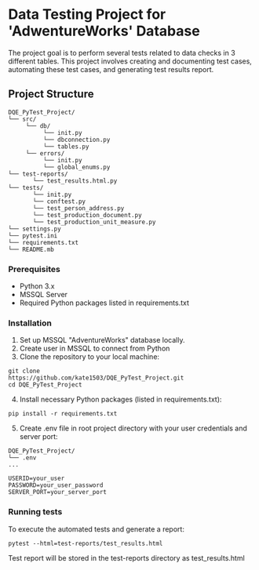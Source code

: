 # Data Testing Project for 'AdwentureWorks' Database
The project goal is to perform several tests related to data checks in 3 different tables. 
This project involves creating and documenting test cases, automating these test cases, and generating test results report.

## Project Structure

```
DQE_PyTest_Project/
└── src/
     └── db/
          └── init.py
          └── dbconnection.py
          └── tables.py
     └── errors/
          └── init.py
          └── global_enums.py
└── test-reports/ 
       └── test_results.html.py
└── tests/
       └── init.py
       └── conftest.py
       └── test_person_address.py
       └── test_production_document.py
       └── test_production_unit_measure.py
└── settings.py
└── pytest.ini
└── requirements.txt
└── README.mb
```
### Prerequisites
* Python 3.x
* MSSQL Server
* Required Python packages listed in requirements.txt

### Installation

1. Set up MSSQL "AdventureWorks" database locally.
2. Create user in MSSQL to connect from Python
3. Clone the repository to your local machine:
```
git clone
https://github.com/kate1503/DQE_PyTest_Project.git
cd DQE_PyTest_Project
```
4. Install necessary Python packages (listed in requirements.txt):
```
pip install -r requirements.txt
```
5. Create .env file in root project directory with your user credentials and server port:
```
DQE_PyTest_Project/
└── .env
...

USERID=your_user
PASSWORD=your_user_password
SERVER_PORT=your_server_port
```

### Running tests
To execute the automated tests and generate a report:
```
pytest --html=test-reports/test_results.html
```
Test report will be stored in the test-reports directory as test_results.html
